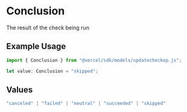 # Conclusion

The result of the check being run

## Example Usage

```typescript
import { Conclusion } from "@vercel/sdk/models/updatecheckop.js";

let value: Conclusion = "skipped";
```

## Values

```typescript
"canceled" | "failed" | "neutral" | "succeeded" | "skipped"
```